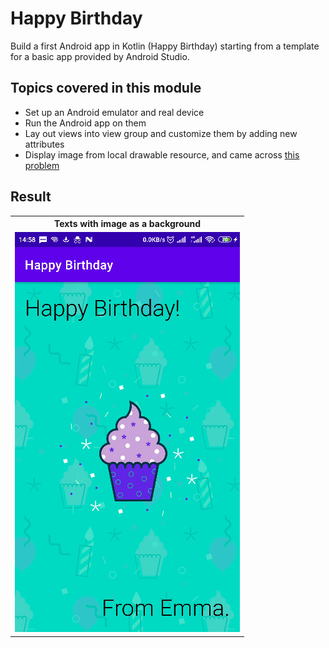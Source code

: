 # Happy Birthday

Build a first Android app in Kotlin (Happy Birthday) starting from a template for a basic app
provided by Android Studio.

## Topics covered in this module

- Set up an Android emulator and real device
- Run the Android app on them
- Lay out views into view group and customize them by adding new attributes
- Display image from local drawable resource, and came across [this problem](https://stackoverflow.com/questions/40835514/android-canvas-drawing-too-large-bitmap)

## Result

<table width="100%">
  <tr>
    <th>Texts with image as a background</th>
  </tr>
  <tr>
    <td>
      <img src="images/Screenshot from 2022-07-08 14-58-34.png?raw=true" />
    </td>
  </tr>
</table>
